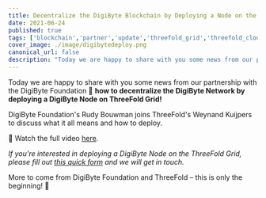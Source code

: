```yaml
---
title: Decentralize the DigiByte Blockchain by Deploying a Node on the ThreeFold Grid
date: 2021-06-24
published: true
tags: ['blockchain','partner','update','threefold_grid','threefold_cloud']
cover_image: ./image/digibytedeploy.png
canonical_url: false
description: "Today we are happy to share with you some news from our partnership with the DigiByte Foundation!"
---
```


Today we are happy to share with you some news from our partnership with the DigiByte Foundation 🤝 **how to decentralize the DigiByte Network by deploying a DigiByte Node on ThreeFold Grid!**

DigiByte Foundation's Rudy Bouwman joins ThreeFold's Weynand Kuijpers to discuss what it all means and how to deploy.

👀 Watch the full video [here](https://youtu.be/fBEwlfcyxgA).

*If you're interested in deploying a DigiByte Node on the ThreeFold Grid, please fill out [this quick form](https://forms.gle/NHDNkZppTzwRorz77) and we will get in touch.*

More to come from DigiByte Foundation and ThreeFold – this is only the beginning! 🌅
